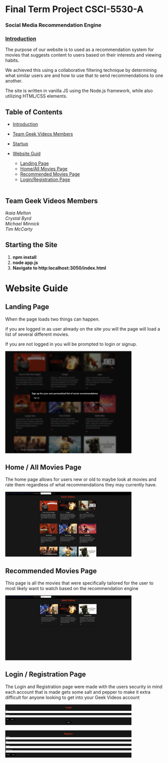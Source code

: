 # Final Term Project CSCI-5530-A

### Social Media Recommendation Engine

### <ins>Introduction<ins>
<p>The purpose of our website is to used as a recommendation system for movies that suggests content to users based on their interests and viewing habits.</p>
<p>We achieved this using a collaborative filtering technique by determining what similar users are and how to use that to send recommendations to one another.</p>

<p>The site is written in vanilla JS using the Node.js framework, while also utilizing HTML/CSS elements. </p>

## Table of Contents
- [Introduction](#introduction)
- [Team Geek Videos Members](#team-geek-videos-members)
- [Startup](#startup)
- [Website Guid](#website-guide)
    - [Landing Page](#landing-page)
    - [Home/All Movies Page](#home-/-all-movies-page)
    - [Recommended Movies Page](#recommended-movies-page)
    - [Login/Registration Page](#login-/-registration-page)
 
  <br>

## Team Geek Videos Members
_Ikaia Melton_ <br>
_Crystal Byrd_ <br>
_Michael Minnick_ <br>
_Tim McCarty_ <br>

## Starting the Site

1. **npm install**
2. **node app.js**
3. **Navigate to http:localhost:3050/index.html**

# Website Guide

## Landing Page
<p>When the page loads two things can happen.</p>
<p> if you are logged in as user already on the site you will the page will load a list of several different movies.</p>
<p>If you are not logged in you will be prompted to login or signup.</p>

<p align="left">
  <img src="public/readImages/NotLogged.png" width="400">
</p>

## Home / All Movies Page
<p>The home page allows for users new or old to maybe look at movies and rate them regardless of what recommendations they may currently have.</p>

<p align="left">
  <img src="public/readImages/Logged.png" width="400">
</p>

## Recommended Movies Page
<p>This page is all the movies that were specifically tailored for the user to most likely want to watch based on the recommendation engine</p>

<p align="left">
  <img src="public/readImages/RecommendedMovies.png" width="400">
</p>

## Login / Registration Page
<p>The Login and Registration page were made with the users security in mind each account that is made gets some salt and pepper to make it extra difficult for anyone looking to get into your Geek Videos account</p>

<p align="left">
  <img src="public/readImages/LoginWindow.png" width="400">
</p>

<p align="left">
  <img src="public/readImages/RegistrationWindow.png" width="400">
</p>
